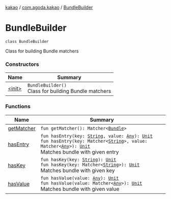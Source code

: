 [kakao](../../index.md) / [com.agoda.kakao](../index.md) / [BundleBuilder](./index.md)

# BundleBuilder

`class BundleBuilder`

Class for building Bundle matchers

### Constructors

| Name | Summary |
|---|---|
| [&lt;init&gt;](-init-.md) | `BundleBuilder()`<br>Class for building Bundle matchers |

### Functions

| Name | Summary |
|---|---|
| [getMatcher](get-matcher.md) | `fun getMatcher(): Matcher<`[`Bundle`](https://developer.android.com/reference/android/os/Bundle.html)`>` |
| [hasEntry](has-entry.md) | `fun hasEntry(key: `[`String`](https://kotlinlang.org/api/latest/jvm/stdlib/kotlin/-string/index.html)`, value: `[`Any`](https://kotlinlang.org/api/latest/jvm/stdlib/kotlin/-any/index.html)`): `[`Unit`](https://kotlinlang.org/api/latest/jvm/stdlib/kotlin/-unit/index.html)<br>`fun hasEntry(key: Matcher<`[`String`](https://kotlinlang.org/api/latest/jvm/stdlib/kotlin/-string/index.html)`>, value: Matcher<`[`Any`](https://kotlinlang.org/api/latest/jvm/stdlib/kotlin/-any/index.html)`>): `[`Unit`](https://kotlinlang.org/api/latest/jvm/stdlib/kotlin/-unit/index.html)<br>Matches bundle with given entry |
| [hasKey](has-key.md) | `fun hasKey(key: `[`String`](https://kotlinlang.org/api/latest/jvm/stdlib/kotlin/-string/index.html)`): `[`Unit`](https://kotlinlang.org/api/latest/jvm/stdlib/kotlin/-unit/index.html)<br>`fun hasKey(key: Matcher<`[`String`](https://kotlinlang.org/api/latest/jvm/stdlib/kotlin/-string/index.html)`>): `[`Unit`](https://kotlinlang.org/api/latest/jvm/stdlib/kotlin/-unit/index.html)<br>Matches bundle with given key |
| [hasValue](has-value.md) | `fun hasValue(value: `[`Any`](https://kotlinlang.org/api/latest/jvm/stdlib/kotlin/-any/index.html)`): `[`Unit`](https://kotlinlang.org/api/latest/jvm/stdlib/kotlin/-unit/index.html)<br>`fun hasValue(value: Matcher<`[`Any`](https://kotlinlang.org/api/latest/jvm/stdlib/kotlin/-any/index.html)`>): `[`Unit`](https://kotlinlang.org/api/latest/jvm/stdlib/kotlin/-unit/index.html)<br>Matches bundle with given value |
